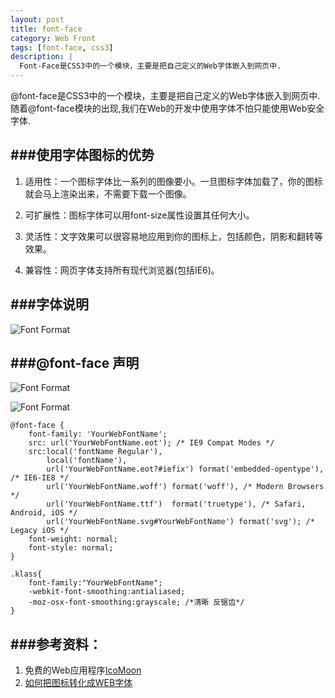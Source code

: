 ```yaml
---
layout: post
title: font-face
category: Web Front
tags: [font-face, css3]
description: |
  Font-Face是CSS3中的一个模块，主要是把自己定义的Web字体嵌入到网页中.
---
```



@font-face是CSS3中的一个模块，主要是把自己定义的Web字体嵌入到网页中.随着@font-face模块的出现,我们在Web的开发中使用字体不怕只能使用Web安全字体.

###使用字体图标的优势
----

1. 适用性：一个图标字体比一系列的图像要小。一旦图标字体加载了，你的图标就会马上渲染出来，不需要下载一个图像。
 
2. 可扩展性：图标字体可以用font-size属性设置其任何大小。
 
3. 灵活性：文字效果可以很容易地应用到你的图标上，包括颜色，阴影和翻转等效果。
 
4. 兼容性：网页字体支持所有现代浏览器(包括IE6)。

###字体说明
---

![Font Format](http://wkylin.github.io/assets/images/fontface/font.png "Font Format")


###@font-face 声明
----

![Font Format](http://wkylin.github.io/assets/images/fontface/font-face.png "Font Face")

![Font Format](http://wkylin.github.io/assets/images/fontface/font-face-iefix.png "Font Face ieFix")

    @font-face {
        font-family: 'YourWebFontName';
        src: url('YourWebFontName.eot'); /* IE9 Compat Modes */
        src:local('fontName Regular'),
            local('fontName'),
            url('YourWebFontName.eot?#iefix') format('embedded-opentype'), /* IE6-IE8 */
            url('YourWebFontName.woff') format('woff'), /* Modern Browsers */
            url('YourWebFontName.ttf')  format('truetype'), /* Safari, Android, iOS */
            url('YourWebFontName.svg#YourWebFontName') format('svg'); /* Legacy iOS */
        font-weight: normal;
        font-style: normal;
    }
    
    .klass{
        font-family:"YourWebFontName";
        -webkit-font-smoothing:antialiased;
        -moz-osx-font-smoothing:grayscale; /*清晰 反锯齿*/
    }


###参考资料：
---

1. 免费的Web应用程序[IcoMoon](https://icomoon.io/)
2. [如何把图标转化成WEB字体](http://flowerboys.cn/font/article/fontsArticle/how-to-turn-your-icons-into-a-web-font.html)


